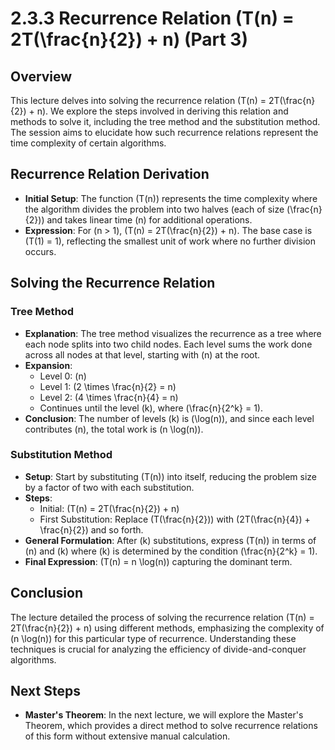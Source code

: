 # 2.3.3 Recurrence Relation \(T(n) = 2T(\frac{n}{2}) + n\) (Part 3)

## Overview

This lecture delves into solving the recurrence relation \(T(n) = 2T(\frac{n}{2}) + n\). We explore the steps involved in deriving this relation and methods to solve it, including the tree method and the substitution method. The session aims to elucidate how such recurrence relations represent the time complexity of certain algorithms.

## Recurrence Relation Derivation

- **Initial Setup**: The function \(T(n)\) represents the time complexity where the algorithm divides the problem into two halves (each of size \(\frac{n}{2}\)) and takes linear time \(n\) for additional operations.
- **Expression**: For \(n > 1\), \(T(n) = 2T(\frac{n}{2}) + n\). The base case is \(T(1) = 1\), reflecting the smallest unit of work where no further division occurs.

## Solving the Recurrence Relation

### Tree Method

- **Explanation**: The tree method visualizes the recurrence as a tree where each node splits into two child nodes. Each level sums the work done across all nodes at that level, starting with \(n\) at the root.
- **Expansion**:
  - Level 0: \(n\)
  - Level 1: \(2 \times \frac{n}{2} = n\)
  - Level 2: \(4 \times \frac{n}{4} = n\)
  - Continues until the level \(k\), where \(\frac{n}{2^k} = 1\).
- **Conclusion**: The number of levels \(k\) is \(\log(n)\), and since each level contributes \(n\), the total work is \(n \log(n)\).

### Substitution Method

- **Setup**: Start by substituting \(T(n)\) into itself, reducing the problem size by a factor of two with each substitution.
- **Steps**:
  - Initial: \(T(n) = 2T(\frac{n}{2}) + n\)
  - First Substitution: Replace \(T(\frac{n}{2})\) with \(2T(\frac{n}{4}) + \frac{n}{2}\) and so forth.
- **General Formulation**: After \(k\) substitutions, express \(T(n)\) in terms of \(n\) and \(k\) where \(k\) is determined by the condition \(\frac{n}{2^k} = 1\).
- **Final Expression**: \(T(n) = n \log(n)\) capturing the dominant term.

## Conclusion

The lecture detailed the process of solving the recurrence relation \(T(n) = 2T(\frac{n}{2}) + n\) using different methods, emphasizing the complexity of \(n \log(n)\) for this particular type of recurrence. Understanding these techniques is crucial for analyzing the efficiency of divide-and-conquer algorithms.

## Next Steps

- **Master's Theorem**: In the next lecture, we will explore the Master's Theorem, which provides a direct method to solve recurrence relations of this form without extensive manual calculation.
